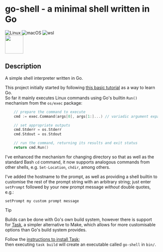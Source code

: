 # go-shell - a minimal shell written in Go
![Linux](https://img.shields.io/badge/-Linux-grey?logo=linux)
![macOS](https://img.shields.io/badge/-macOS-black?logo=apple)
![wsl](https://img.shields.io/badge/-wsl-red)
<br>
<img style="vertical-align: middle; height: 60px; width: 60px;" src="https://cdn.jsdelivr.net/gh/devicons/devicon@latest/icons/go/go-original-wordmark.svg" />

## Description

A simple shell interpreter written in Go.  

This project initially started by following [this basic tutorial](https://blog.init-io.net/post/2018/07-01-go-unix-shell/) as a way to learn Go.  
So far it mainly executes Linux commands using Go's builtin `Run()` mechanism from the `os/exec` package:
```go
	// prepare the command to execute
	cmd := exec.Command(args[0], args[1:]...) // variadic argument expansion

	// set appropriate outputs
	cmd.Stderr = os.Stderr
	cmd.Stdout = os.Stdout

	// run the command, returning its results and exit status
	return cmd.Run()
```
I've enhanced the mechanism for changing directory so that as well as the standard Bash `cd` command, it now supports analogous commands from other shells, e.g. `Set-Location`, `chdir`, among others.  

I've added the hostname to the prompt, as well as providing a shell builtin to customise the rest of the prompt string with an arbitrary string; just enter `setPrompt` followed by your new prompt message *without* double quotes, e.g.:  
```
setPrompt my custom prompt message
```
> [!TIP]  
> Builds can be done with Go's own build system, however there is support for [Task](https://taskfile.dev/), a simpler alternative to Make, which allows for more customisable options than Go's build system provides.  
> 
> Follow the [instructions to install Task](https://taskfile.dev/installation/);  
> then executing `task build` will create an executable called `go-shell` in `bin/`.  
